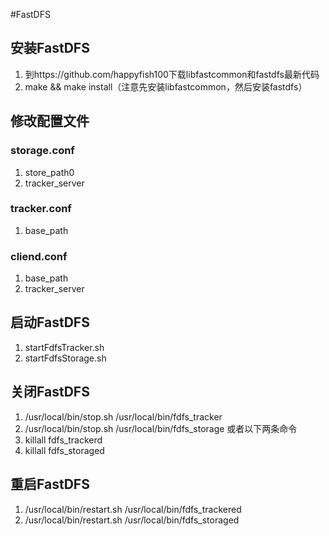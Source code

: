 #FastDFS

## 安装FastDFS
1. 到https://github.com/happyfish100下载libfastcommon和fastdfs最新代码
2. make && make install（注意先安装libfastcommon，然后安装fastdfs）

## 修改配置文件
### storage.conf
1. store_path0
2. tracker_server

### tracker.conf
1. base_path

### cliend.conf
1. base_path
2. tracker_server 

## 启动FastDFS
1. startFdfsTracker.sh
2. startFdfsStorage.sh

## 关闭FastDFS
1. /usr/local/bin/stop.sh /usr/local/bin/fdfs_tracker
2. /usr/local/bin/stop.sh /usr/local/bin/fdfs_storage
或者以下两条命令
1. killall fdfs_trackerd
2. killall fdfs_storaged

## 重启FastDFS
1. /usr/local/bin/restart.sh /usr/local/bin/fdfs_trackered
2. /usr/local/bin/restart.sh /usr/local/bin/fdfs_storaged



